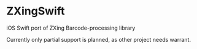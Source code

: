# ZXingSwift
iOS Swift port of ZXing Barcode-processing library

Currently only partial support is planned, as other project needs warrant.
